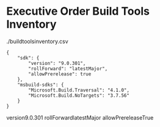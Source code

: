# Executive Order Build Tools Inventory

./buildtoolsinventory.csv

```
{
    "sdk": {
        "version": "9.0.301",
        "rollForward": "latestMajor",
        "allowPrerelease": true
    },
    "msbuild-sdks": {
        "Microsoft.Build.Traversal": "4.1.0",
        "Microsoft.Build.NoTargets": "3.7.56"
    }
}
```
version9.0.301
rollForwardlatestMajor
allowPrereleaseTrue
